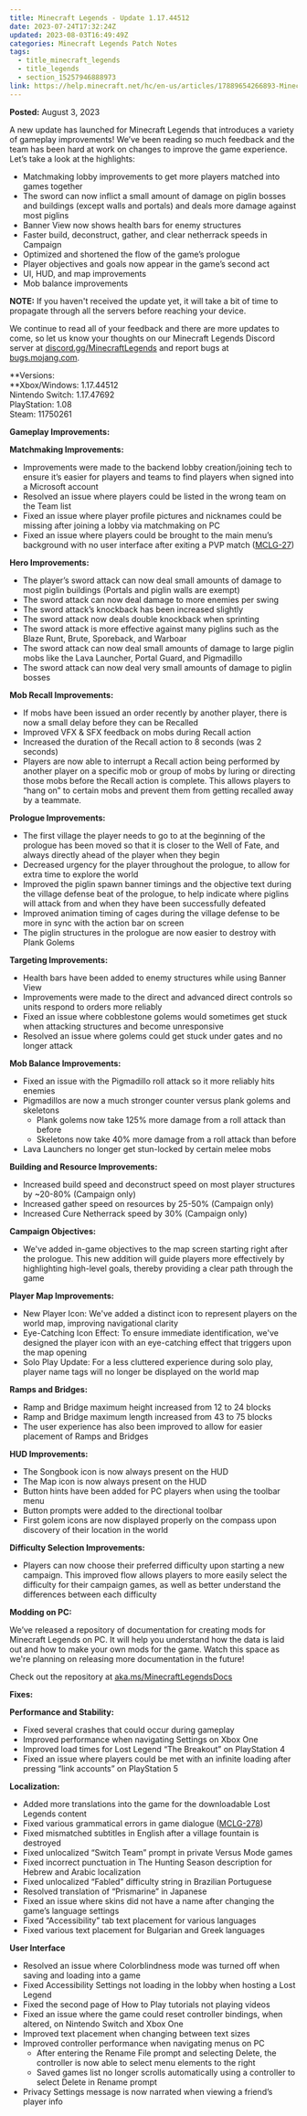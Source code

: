 ```yaml
---
title: Minecraft Legends - Update 1.17.44512
date: 2023-07-24T17:32:24Z
updated: 2023-08-03T16:49:49Z
categories: Minecraft Legends Patch Notes
tags:
  - title_minecraft_legends
  - title_legends
  - section_15257946888973
link: https://help.minecraft.net/hc/en-us/articles/17889654266893-Minecraft-Legends-Update-1-17-44512
---
```


**Posted:** August 3, 2023

A new update has launched for Minecraft Legends that introduces a variety of gameplay improvements! We’ve been reading so much feedback and the team has been hard at work on changes to improve the game experience. Let’s take a look at the highlights:

- Matchmaking lobby improvements to get more players matched into games together
- The sword can now inflict a small amount of damage on piglin bosses and buildings (except walls and portals) and deals more damage against most piglins
- Banner View now shows health bars for enemy structures
- Faster build, deconstruct, gather, and clear netherrack speeds in Campaign
- Optimized and shortened the flow of the game’s prologue
- Player objectives and goals now appear in the game’s second act
- UI, HUD, and map improvements
- Mob balance improvements

**NOTE:** If you haven't received the update yet, it will take a bit of time to propagate through all the servers before reaching your device.

We continue to read all of your feedback and there are more updates to come, so let us know your thoughts on our Minecraft Legends Discord server at [discord.gg/MinecraftLegends](https://discord.gg/MinecraftLegends) and report bugs at [bugs.mojang.com](https://bugs.mojang.com/projects/MCLG/summary).  
  

**Versions:  
**Xbox/Windows: 1.17.44512  
Nintendo Switch: 1.17.47692  
PlayStation: 1.08  
Steam: 11750261  
  

**Gameplay Improvements:**

**Matchmaking Improvements:**

- Improvements were made to the backend lobby creation/joining tech to ensure it’s easier for players and teams to find players when signed into a Microsoft account
- Resolved an issue where players could be listed in the wrong team on the Team list
- Fixed an issue where player profile pictures and nicknames could be missing after joining a lobby via matchmaking on PC
- Fixed an issue where players could be brought to the main menu’s background with no user interface after exiting a PVP match ([MCLG-27](https://bugs.mojang.com/browse/MCLG-27))

**Hero Improvements:**

- The player’s sword attack can now deal small amounts of damage to most piglin buildings (Portals and piglin walls are exempt)
- The sword attack can now deal damage to more enemies per swing
- The sword attack’s knockback has been increased slightly
- The sword attack now deals double knockback when sprinting 
- The sword attack is more effective against many piglins such as the Blaze Runt, Brute, Sporeback, and Warboar
- The sword attack can now deal small amounts of damage to large piglin mobs like the Lava Launcher, Portal Guard, and Pigmadillo
- The sword attack can now deal very small amounts of damage to piglin bosses

**Mob Recall Improvements:**

- If mobs have been issued an order recently by another player, there is now a small delay before they can be Recalled
- Improved VFX & SFX feedback on mobs during Recall action
- Increased the duration of the Recall action to 8 seconds (was 2 seconds)
- Players are now able to interrupt a Recall action being performed by another player on a specific mob or group of mobs by luring or directing those mobs before the Recall action is complete. This allows players to “hang on” to certain mobs and prevent them from getting recalled away by a teammate.

**Prologue Improvements:**

- The first village the player needs to go to at the beginning of the prologue has been moved so that it is closer to the Well of Fate, and always directly ahead of the player when they begin
- Decreased urgency for the player throughout the prologue, to allow for extra time to explore the world
- Improved the piglin spawn banner timings and the objective text during the village defense beat of the prologue, to help indicate where piglins will attack from and when they have been successfully defeated
- Improved animation timing of cages during the village defense to be more in sync with the action bar on screen
- The piglin structures in the prologue are now easier to destroy with Plank Golems

**Targeting Improvements:**

- Health bars have been added to enemy structures while using Banner View
- Improvements were made to the direct and advanced direct controls so units respond to orders more reliably
- Fixed an issue where cobblestone golems would sometimes get stuck when attacking structures and become unresponsive
- Resolved an issue where golems could get stuck under gates and no longer attack

**Mob Balance Improvements:**

- Fixed an issue with the Pigmadillo roll attack so it more reliably hits enemies
- Pigmadillos are now a much stronger counter versus plank golems and skeletons
  - Plank golems now take 125% more damage from a roll attack than before
  - Skeletons now take 40% more damage from a roll attack than before
- Lava Launchers no longer get stun-locked by certain melee mobs

**Building and Resource Improvements:**

- Increased build speed and deconstruct speed on most player structures by ~20-80% (Campaign only)
- Increased gather speed on resources by 25-50% (Campaign only)
- Increased Cure Netherrack speed by 30% (Campaign only)

**Campaign Objectives:**

- We've added in-game objectives to the map screen starting right after the prologue. This new addition will guide players more effectively by highlighting high-level goals, thereby providing a clear path through the game

**Player Map Improvements:**

- New Player Icon: We've added a distinct icon to represent players on the world map, improving navigational clarity
- Eye-Catching Icon Effect: To ensure immediate identification, we've designed the player icon with an eye-catching effect that triggers upon the map opening
- Solo Play Update: For a less cluttered experience during solo play, player name tags will no longer be displayed on the world map

**Ramps and Bridges:**

- Ramp and Bridge maximum height increased from 12 to 24 blocks
- Ramp and Bridge maximum length increased from 43 to 75 blocks
- The user experience has also been improved to allow for easier placement of Ramps and Bridges

**HUD Improvements:**

- The Songbook icon is now always present on the HUD 
- The Map icon is now always present on the HUD
- Button hints have been added for PC players when using the toolbar menu
- Button prompts were added to the directional toolbar
- First golem icons are now displayed properly on the compass upon discovery of their location in the world

**Difficulty Selection Improvements:**

- Players can now choose their preferred difficulty upon starting a new campaign. This improved flow allows players to more easily select the difficulty for their campaign games, as well as better understand the differences between each difficulty  
    

**Modding on PC:**

We’ve released a repository of documentation for creating mods for Minecraft Legends on PC. It will help you understand how the data is laid out and how to make your own mods for the game. Watch this space as we're planning on releasing more documentation in the future!

Check out the repository at [aka.ms/MinecraftLegendsDocs](https://aka.ms/MinecraftLegendsDocs)  
  

**Fixes:**

**Performance and Stability:**

- Fixed several crashes that could occur during gameplay
- Improved performance when navigating Settings on Xbox One
- Improved load times for Lost Legend “The Breakout” on PlayStation 4
- Fixed an issue where players could be met with an infinite loading after pressing “link accounts” on PlayStation 5

**Localization:**

- Added more translations into the game for the downloadable Lost Legends content
- Fixed various grammatical errors in game dialogue ([MCLG-278](https://bugs.mojang.com/browse/MCLG-278))
- Fixed mismatched subtitles in English after a village fountain is destroyed
- Fixed unlocalized “Switch Team” prompt in private Versus Mode games
- Fixed incorrect punctuation in The Hunting Season description for Hebrew and Arabic localization
- Fixed unlocalized “Fabled” difficulty string in Brazilian Portuguese
- Resolved translation of “Prismarine” in Japanese
- Fixed an issue where skins did not have a name after changing the game’s language settings
- Fixed “Accessibility” tab text placement for various languages
- Fixed various text placement for Bulgarian and Greek languages

**User Interface**

- Resolved an issue where Colorblindness mode was turned off when saving and loading into a game
- Fixed Accessibility Settings not loading in the lobby when hosting a Lost Legend
- Fixed the second page of How to Play tutorials not playing videos
- Fixed an issue where the game could reset controller bindings, when altered, on Nintendo Switch and Xbox One
- Improved text placement when changing between text sizes
- Improved controller performance when navigating menus on PC
  - After entering the Rename File prompt and selecting Delete, the controller is now able to select menu elements to the right
  - Saved games list no longer scrolls automatically using a controller to select Delete in Rename prompt
- Privacy Settings message is now narrated when viewing a friend’s player info
